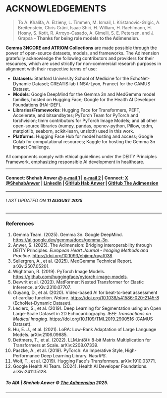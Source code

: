 # **ACKNOWLEDGEMENTS**

> To A. Khalifa, A. Elzieny, L. Timmen, M. Ismail, I. Kristanovic-Grigic, A. Breitenstein, Chris Gräni, Isaac Shiri, H. William, H. Raehlmann, H. Hosny, S. Kotit, R. Arroyo-Casado, A. Gimelli, S. E. Petersen, and J. Grapsa - **Thanks for being role models to the Adimension.**


**Gemma 3NCORE and ATRIOM Collections** are made possible through the power of open-source datasets, models, and frameworks. The Adimension gratefully acknowledge the following contributors and providers for their resources, which are used strictly for non-commercial research purposes in alignment with their respective terms of use:
- **Datasets**: Stanford University School of Medicine for the EchoNet-Dynamic Dataset; CREATIS lab (INSA-Lyon, France) for the CAMUS Dataset.
- **Models**: Google DeepMind for the Gemma 3n and MedGemma model families, hosted on Hugging Face; Google for the Health AI Developer Foundations (HAI-DEF).
- **Libraries/Frameworks**: Hugging Face for Transformers, PEFT, Accelerate, and bitsandbytes; PyTorch Team for PyTorch and torchvision; timm contributors for PyTorch Image Models; and all other open-source libraries (numpy, pandas, opencv-python, Pillow, tqdm, matplotlib, seaborn, scikit-learn, unsloth) used in this work.
- **Platforms**: Hugging Face Hub for model hosting and access; Google Colab for computational resources; Kaggle for hosting the Gemma 3n Impact Challenge.

All components comply with ethical guidelines under the DEITY Principles Framework, emphasizing responsible AI development in healthcare.

----
#### **Connect**: Shehab Anwer @  [e-mail 1](mailto:shehab.anwer@gmail.com) | [e-mail 2](mailto:shehab@anwer.ch) | Connect: [X @ShehabAnwer](https://x.com/ShehabAnwer) | [LinkedIn](https://www.linkedin.com/in/shehab-anwer-md) | [GitHub Hab Anwer](https://github.com/HABANWER) | [GitHub The Adimension](https://github.com/The-Adimension)

----
###### LAST UPDATED ON **11 AUGUST 2025**
---

### **References**
1. Gemma Team. (2025). Gemma 3n. Google DeepMind. https://ai.google.dev/gemma/docs/gemma-3n.
2. Anwer, S. (2025). The Adimension: Bridging interoperability through DEITY Principles. *European Heart Journal - Imaging Methods and Practice*. https://doi.org/10.1093/ehjimp/qyaf038.
3. Sellergren, A., et al. (2025). MedGemma Technical Report. arXiv:2507.05201.
4. Wightman, R. (2019). PyTorch Image Models. https://github.com/huggingface/pytorch-image-models.
5. Devvrit et al. (2023). MatFormer: Nested Transformer for Elastic Inference. arXiv:2310.07707.
6. Ouyang, D., et al. (2020). Video-based AI for beat-to-beat assessment of cardiac function. *Nature*. https://doi.org/10.1038/s41586-020-2145-8 (EchoNet-Dynamic Dataset).
7. Leclerc, S., et al. (2019). Deep Learning for Segmentation using an Open Large-Scale Dataset in 2D Echocardiography. *IEEE Transactions on Medical Imaging*. https://doi.org/10.1109/TMI.2019.2900516 (CAMUS Dataset).
8. Hu, E. J., et al. (2021). LoRA: Low-Rank Adaptation of Large Language Models. arXiv:2106.09685.
9. Dettmers, T., et al. (2022). LLM.int8(): 8-bit Matrix Multiplication for Transformers at Scale. arXiv:2208.07339.
10. Paszke, A., et al. (2019). PyTorch: An Imperative Style, High-Performance Deep Learning Library. *NeurIPS*.
11. Wolf, T., et al. (2019). Hugging Face's Transformers. arXiv:1910.03771.
12. Google Health AI Team. (2024). Health AI Developer Foundations. arXiv:2411.15128.

##### To **AïA** | Shehab Anwer © [The Adimension](https://theadimension.ch/Introduction.html) 2025.
------